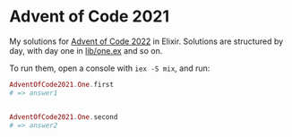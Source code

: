 # Advent of Code 2021

My solutions for [Advent of Code 2022](https://adventofcode.com/2022) in Elixir. Solutions are structured by day, with day one in [lib/one.ex](https://github.com/mitchellhenke/advent_of_code_2022/blob/main/lib/one.ex) and so on.

To run them, open a console with `iex -S mix`, and run:

```elixir
AdventOfCode2021.One.first
# => answer1


AdventOfCode2021.One.second
# => answer2
```

